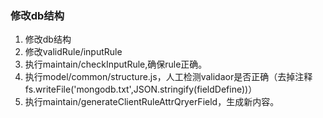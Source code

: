 ### 修改db结构
1. 修改db结构  
2. 修改validRule/inputRule  
3. 执行maintain/checkInputRule,确保rule正确。
3. 执行model/common/structure.js，人工检测validaor是否正确（去掉注释fs.writeFile('mongodb.txt',JSON.stringify(fieldDefine))）  
4. 执行maintain/generateClientRuleAttrQryerField，生成新内容。 
